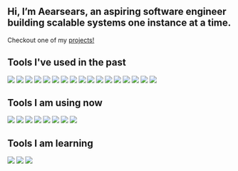 ## Hi, I’m Aearsears, an aspiring software engineer building scalable systems one instance at a time.

Checkout one of my [projects!](https://maple-market.netlify.app/)

## Tools I've used in the past
<img src="https://img.shields.io/badge/-Python-blue?style=flat&logo=python&logoColor=white"> <img src="http://img.shields.io/badge/-Java-F89820?style=flat&logo=java&logoColor=white"> <img src="https://img.shields.io/badge/-C-659ad2?style=flat&logo=c%2B%2B&logoColor=ffffff"> <img src="https://img.shields.io/badge/-React-blue?style=flat&logo=react&logoColor=white"> <img src="https://img.shields.io/badge/-JavaScript-eed718?style=flat&logo=javascript&logoColor=ffffff"> <img src="https://img.shields.io/badge/-NodeJs-3C873A?style=flat&logo=Node.js&logoColor=white"> <img src="https://img.shields.io/badge/-ExpressJs-787878?style=flat"> <img src="https://img.shields.io/badge/-NextJs-fff?style=flat&logo=next.js&logoColor=000"> <img src = "https://img.shields.io/badge/-HTML5-E34F26?style=flat&logo=html5&logoColor=white"> <img src = "https://img.shields.io/badge/-CSS3-1572B6?style=flat&logo=css3&logoColor=white"> <img src="https://img.shields.io/badge/-Sass-cc6699?style=flat&logo=sass&logoColor=ffffff"> <img src="https://img.shields.io/badge/-Bootstrap-563D7C?style=flat&logo=bootstrap&logoColor=white"> <img src="https://img.shields.io/badge/-Material Design-lightgrey?style=flat&logo=materialdesign&logoColor=white"> <img src="http://img.shields.io/badge/-Heroku-430098?style=flat&logo=heroku&logoColor=white"> <img src="http://img.shields.io/badge/-Vercel-black?style=flat&logo=vercel&logoColor=white"> <img src="http://img.shields.io/badge/-Netlify-blue?style=flat&logo=netlify&logoColor=white"> <img src="http://img.shields.io/badge/-Amazon AWS-F89820?style=flat&logo=amazonaws&logoColor=white">

## Tools I am using now
<img src = "https://img.shields.io/badge/-Angular-red?style=flat&logo=angular&logoColor=white"> <img src="https://img.shields.io/badge/-Typescript-3178C6?style=flat&logo=typescript&logoColor=ffffff"> <img src="https://img.shields.io/badge/-GraphQL-e535ab?style=flat&logo=graphql&logoColor=FFFFFF"> <img src="https://img.shields.io/badge/-TypeORM-5A0FC8?style=flat"> <img src="https://img.shields.io/badge/-PostgreSQL-blue?style=flat&logo=postgresql&logoColor=white"> <img src="https://img.shields.io/badge/-SQLite-blue?style=flat&logo=sqlite&logoColor=white"> <img src="http://img.shields.io/badge/-VS%20Code-007ACC?style=flat&logo=visual%20studio%20code&logoColor=white"> <img src="http://img.shields.io/badge/-Git-F1502F?style=flat&logo=git&logoColor=FFFFFF">



## Tools I am learning
<img src="https://img.shields.io/badge/-Elixir-blueviolet?style=flat&logo=elixir&logoColor=white"> <img src="https://img.shields.io/badge/-MongoDB-4DB33D?style=flat&logo=mongodb&logoColor=FFFFFF"> <img src="https://img.shields.io/badge/-Vim-4DB33D?style=flat&logo=vim&logoColor=FFFFFF">

<!---
Aearsears/Aearsears is a ✨ special ✨ repository because its `README.md` (this file) appears on your GitHub profile.
You can click the Preview link to take a look at your changes.
--->

